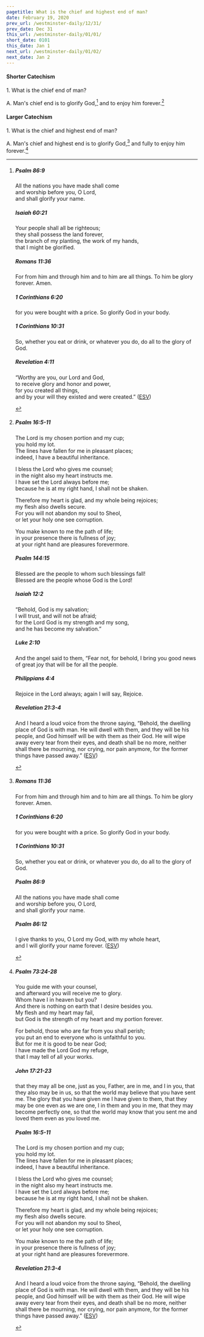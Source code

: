 ```yaml
---
pagetitle: What is the chief and highest end of man?
date: February 19, 2020
prev_url: /westminster-daily/12/31/
prev_date: Dec 31
this_url: /westminster-daily/01/01/
short_date: 0101
this_date: Jan 1
next_url: /westminster-daily/01/02/
next_date: Jan 2
---
```


#### Shorter Catechism

1\. What is the chief end of man?

A. Man's chief end is to glorify God,[^fnref:wsc1] and to enjoy him forever.[^fnref:wsc2]


[^fnref:wsc1]: <div class="esv"><h5>Psalm 86:9</h5> <div class="esv-text"><div class="block-indent"> <p class="line-group" id="p19086009.01-1">All the nations you have made shall come<br /> <span class="indent"></span>and worship before you, O Lord,<br /> <span class="indent"></span>and shall glorify your name.</p> </div> </div><h5>Isaiah 60:21</h5> <div class="esv-text"><div class="block-indent"> <p class="line-group" id="p23060021.01-2">Your people shall all be righteous;<br /> <span class="indent"></span>they shall possess the land forever,<br /> the branch of my planting, the work of my hands,<br /> <span class="indent"></span>that I might be glorified.</p> </div> </div><h5>Romans 11:36</h5> <div class="esv-text"><p class="same-paragraph" id="p45011036.01-3">For from him and through him and to him are all things. To him be glory forever. Amen.</p> </div><h5>1 Corinthians 6:20</h5> <div class="esv-text"><p id="p46006020.01-4">for you were bought with a price. So glorify God in your body.</p> </div><h5>1 Corinthians 10:31</h5> <div class="esv-text"><p id="p46010031.01-5">So, whether you eat or drink, or whatever you do, do all to the glory of God.</p> </div><h5>Revelation 4:11</h5> <div class="esv-text"><div class="block-indent"> <p class="line-group" id="p66004011.01-6">&#8220;Worthy are you, our Lord and God,<br /> <span class="indent"></span>to receive glory and honor and power,<br /> for you created all things,<br /> <span class="indent"></span>and by your will they existed and were created.&#8221;  (<a href="http://www.esv.org" class="copyright">ESV</a>)</p> </div> </div> </div>

[^fnref:wsc2]: <div class="esv"><h5>Psalm 16:5-11</h5> <div class="esv-text"><div class="block-indent"> <p class="line-group" id="p19016005.01-1">The <span class="small-caps">Lord</span> is my chosen portion and my cup;<br /> <span class="indent"></span>you hold my lot.<br />  The lines have fallen for me in pleasant places;<br /> <span class="indent"></span>indeed, I have a beautiful inheritance.</p>  <p class="line-group" id="p19016007.01-1">I bless the <span class="small-caps">Lord</span> who gives me counsel;<br /> <span class="indent"></span>in the night also my heart instructs me.<br />  I have set the <span class="small-caps">Lord</span> always before me;<br /> <span class="indent"></span>because he is at my right hand, I shall not be shaken.</p>  <p class="line-group" id="p19016009.01-1">Therefore my heart is glad, and my whole being rejoices;<br /> <span class="indent"></span>my flesh also dwells secure.<br />  For you will not abandon my soul to Sheol,<br /> <span class="indent"></span>or let your holy one see corruption.</p>  <p class="line-group" id="p19016011.01-1">You make known to me the path of life;<br /> <span class="indent"></span>in your presence there is fullness of joy;<br /> <span class="indent"></span>at your right hand are pleasures forevermore.</p> </div> </div><h5>Psalm 144:15</h5> <div class="esv-text"><div class="block-indent"> <p class="line-group" id="p19144015.01-2">Blessed are the people to whom such blessings fall!<br /> <span class="indent"></span>Blessed are the people whose God is the <span class="small-caps">Lord</span>!</p> </div> </div><h5>Isaiah 12:2</h5> <div class="esv-text"><div class="block-indent"> <p class="line-group" id="p23012002.01-3">&#8220;Behold, God is my salvation;<br /> <span class="indent"></span>I will trust, and will not be afraid;<br /> for the <span class="small-caps">Lord</span> <span class="small-caps">God</span> is my strength and my song,<br /> <span class="indent"></span>and he has become my salvation.&#8221;</p> </div> </div><h5>Luke 2:10</h5> <div class="esv-text"><p id="p42002010.01-4">And the angel said to them, &#8220;Fear not, for behold, I bring you good news of great joy that will be for all the people.</p> </div><h5>Philippians 4:4</h5> <div class="esv-text"><p id="p50004004.01-5">Rejoice in the Lord always; again I will say, Rejoice.</p> </div><h5>Revelation 21:3-4</h5> <div class="esv-text"><p id="p66021003.01-6">And I heard a loud voice from the throne saying, &#8220;Behold, the dwelling place of God is with man. He will dwell with them, and they will be his people, and God himself will be with them as their God. He will wipe away every tear from their eyes, and death shall be no more, neither shall there be mourning, nor crying, nor pain anymore, for the former things have passed away.&#8221;  (<a href="http://www.esv.org" class="copyright">ESV</a>)</p> </div> </div>


#### Larger Catechism

1\. What is the chief and highest end of man?

A. Man's chief and highest end is to glorify God,[^fnref:wlc1] and fully to enjoy him forever.[^fnref:wlc2]


[^fnref:wlc1]: <div class="esv"><h5>Romans 11:36</h5> <div class="esv-text"><p class="same-paragraph" id="p45011036.01-1">For from him and through him and to him are all things. To him be glory forever. Amen.</p> </div><h5>1 Corinthians 6:20</h5> <div class="esv-text"><p id="p46006020.01-2">for you were bought with a price. So glorify God in your body.</p> </div><h5>1 Corinthians 10:31</h5> <div class="esv-text"><p id="p46010031.01-3">So, whether you eat or drink, or whatever you do, do all to the glory of God.</p> </div><h5>Psalm 86:9</h5> <div class="esv-text"><div class="block-indent"> <p class="line-group" id="p19086009.01-4">All the nations you have made shall come<br /> <span class="indent"></span>and worship before you, O Lord,<br /> <span class="indent"></span>and shall glorify your name.</p> </div> </div><h5>Psalm 86:12</h5> <div class="esv-text"><div class="block-indent"> <p class="line-group" id="p19086012.01-5">I give thanks to you, O Lord my God, with my whole heart,<br /> <span class="indent"></span>and I will glorify your name forever.  (<a href="http://www.esv.org" class="copyright">ESV</a>)</p> </div> </div> </div>

[^fnref:wlc2]: <div class="esv"><h5>Psalm 73:24-28</h5> <div class="esv-text"><div class="block-indent"> <p class="line-group" id="p19073024.01-1">You guide me with your counsel,<br /> <span class="indent"></span>and afterward you will receive me to glory.<br />  Whom have I in heaven but you?<br /> <span class="indent"></span>And there is nothing on earth that I desire besides you.<br />  My flesh and my heart may fail,<br /> <span class="indent"></span>but God is the strength of my heart and my portion forever.</p>  <p class="line-group" id="p19073027.01-1">For behold, those who are far from you shall perish;<br /> <span class="indent"></span>you put an end to everyone who is unfaithful to you.<br />  But for me it is good to be near God;<br /> <span class="indent"></span>I have made the Lord <span class="small-caps">God</span> my refuge,<br /> <span class="indent"></span>that I may tell of all your works.</p> </div> </div><h5>John 17:21-23</h5> <div class="esv-text"><p id="p43017021.01-2"><span class="woc">that they may all be one, just as you, Father, are in me, and I in you, that they also may be in us, so that the world may believe that you have sent me.</span> <span class="woc">The glory that you have given me I have given to them, that they may be one even as we are one,</span> <span class="woc">I in them and you in me, that they may become perfectly one, so that the world may know that you sent me and loved them even as you loved me.</span></p> </div><h5>Psalm 16:5-11</h5> <div class="esv-text"><div class="block-indent"> <p class="line-group" id="p19016005.01-3">The <span class="small-caps">Lord</span> is my chosen portion and my cup;<br /> <span class="indent"></span>you hold my lot.<br />  The lines have fallen for me in pleasant places;<br /> <span class="indent"></span>indeed, I have a beautiful inheritance.</p>  <p class="line-group" id="p19016007.01-3">I bless the <span class="small-caps">Lord</span> who gives me counsel;<br /> <span class="indent"></span>in the night also my heart instructs me.<br />  I have set the <span class="small-caps">Lord</span> always before me;<br /> <span class="indent"></span>because he is at my right hand, I shall not be shaken.</p>  <p class="line-group" id="p19016009.01-3">Therefore my heart is glad, and my whole being rejoices;<br /> <span class="indent"></span>my flesh also dwells secure.<br />  For you will not abandon my soul to Sheol,<br /> <span class="indent"></span>or let your holy one see corruption.</p>  <p class="line-group" id="p19016011.01-3">You make known to me the path of life;<br /> <span class="indent"></span>in your presence there is fullness of joy;<br /> <span class="indent"></span>at your right hand are pleasures forevermore.</p> </div> </div><h5>Revelation 21:3-4</h5> <div class="esv-text"><p id="p66021003.01-4">And I heard a loud voice from the throne saying, &#8220;Behold, the dwelling place of God is with man. He will dwell with them, and they will be his people, and God himself will be with them as their God. He will wipe away every tear from their eyes, and death shall be no more, neither shall there be mourning, nor crying, nor pain anymore, for the former things have passed away.&#8221;  (<a href="http://www.esv.org" class="copyright">ESV</a>)</p> </div> </div>

